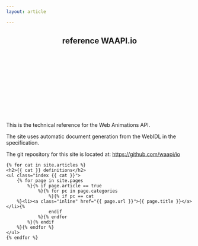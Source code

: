 ```yaml
---
layout: article

---
```

<article class="index">
	<header class="landmark">
		<h1 class="title">
			<span class="type">reference</span>
			<span class="name">
				WAAPI.io
				<svg class="underline"><rect fill="url('#wall')"/></svg>
			</span>
		</h1>
	</header>
	<p>
		This is the technical reference for the Web Animations API.
	</p>
	<p>
		The site uses automatic document generation from the WebIDL in the specification.
	</p>
	<p>
		The git repository for this site is located at: <a class="inline" href="https://github.com/waapi/io">https://github.com/waapi/io</a>
	</p>
	
	
	{% for cat in site.articles %}
	<h2>{{ cat }} definitions</h2>
	<ul class="index {{ cat }}">
		{% for page in site.pages
			%}{% if page.article == true
				%}{% for pc in page.categories
					%}{% if pc == cat
		%}<li><a class="inline" href="{{ page.url }}">{{ page.title }}</a></li>{%
					endif
				%}{% endfor
			%}{% endif
		%}{% endfor %}
	</ul>
	{% endfor %}
</article>
